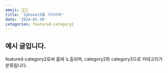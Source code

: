 ```yaml
---
emoji: 👩🏻‍💻
title: 'Iphone15를 기다리며'
date: '2024-01-30'
categories: featured-category2
---
```


## 예시 글입니다.

featured-category2로써 홈에 노출되며, category2와 category3으로 카테고리가 분류됩니다.

```toc
```